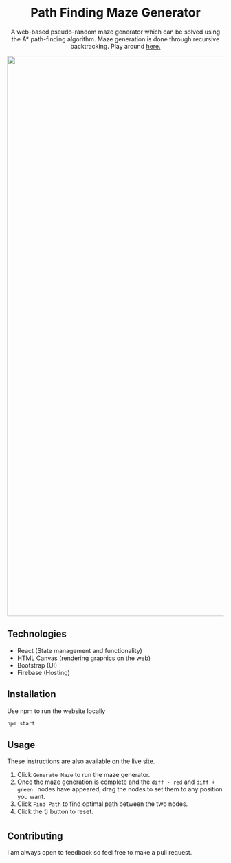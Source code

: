 <h1 align="center">Path Finding Maze Generator</h1>
<p align="center">A web-based pseudo-random maze generator which can be solved using the A* path-finding algorithm. Maze generation is done through recursive backtracking. Play around <a href="https://pathfindingmazegenerator.web.app/">here.</a></p>

<p align="center" >
    <img width="1302" alt="Screen Shot 2021-09-24 at 11 49 44 PM" src="https://user-images.githubusercontent.com/68879139/134756938-f82c68f6-4d65-4e0f-9128-7e249cd2b384.png">
</p>


## Technologies
- React (State management and functionality)
- HTML Canvas (rendering graphics on the web)
- Bootstrap (UI)
- Firebase (Hosting)

## Installation
Use npm to run the website locally
```bash
npm start
```

## Usage
These instructions are also available on the live site.
1. Click `Generate Maze` to run the maze generator.
2. Once the maze generation is complete and the ```diff - red``` and ```diff + green ``` nodes have appeared, drag the nodes to set them to any position you want.
3. Click `Find Path` to find optimal path between the two nodes.
4. Click the &#x1F503; button to reset.

## Contributing
I am always open to feedback so feel free to make a pull request.
